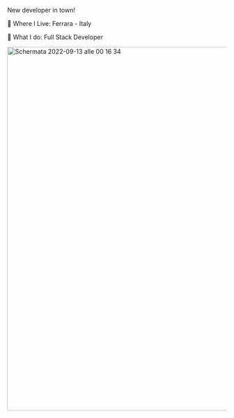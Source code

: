 New developer in town!

📍 Where I Live: Ferrara - Italy

🔨 What I do: Full Stack Developer

<img width="834" alt="Schermata 2022-09-13 alle 00 16 34" src="https://user-images.githubusercontent.com/102964042/189768171-ad3cce2e-e6c7-44f6-a56b-f1ba4611a3d2.png">
